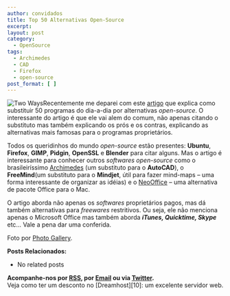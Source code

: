 ```yaml
---
author: convidados
title: Top 50 Alternativas Open-Source
excerpt:
layout: post
category:
  - OpenSource
tags:
  - Archimedes
  - CAD
  - Firefox
  - open-source
post_format: [ ]
---
```

![Two Ways][1]Recentemente me deparei com este [artigo][2] que explica como substituir 50 programas do dia-a-dia por alternativas *open-source*. O interessante do artigo é que ele vai alem do comum, não apenas citando o substituto mas também explicando os prós e os contras, explicando as alternativas mais famosas para o programas proprietários. 

Todos os queridinhos do mundo *open-source* estão presentes: **Ubuntu**, **Firefox**, **GIMP**, **Pidgin**, **OpenSSL** e **Blender** para citar alguns. Mas o artigo é interessante para conhecer outros *softwares open-source* como o brasileiríssimo [Archimedes][3] (um substituto para o **AutoCAD**), o **FreeMind**(um substituto para o **Mindjet**, útil para fazer mind-maps – uma forma interessante de organizar as idéias) e o [NeoOffice][4] – uma alternativa de pacote Office para o Mac. 

O artigo aborda não apenas os *softwares* proprietários pagos, mas dá também alternativas para *freewares* restritivos. Ou seja, ele não menciona apenas o Microsoft Office mas também aborda ***iTunes, Quicktime, Skype*** etc… Vale a pena dar uma conferida.

Foto por [Photo Gallery][5]. 

**Posts Relacionados:** 
*   No related posts









**Acompanhe-nos por [ RSS][7], por [Email][8] ou via [Twitter][9].**  
Veja como ter um desconto no [Dreamhost][10]: um excelente servidor web.

 [1]: http://vidageek.net/wp-content/uploads/2008/09/two-ways.jpg
 [2]: http://whdb.com/2008/the-top-50-proprietary-programs-that-drive-you-crazy-and-their-open-source-alternatives/ "artigo"
 [3]: http://vidageek.net/2007/09/05/opensource-projects-archimedes/ "Archimedes"
 [4]: http://vidageek.net/2008/08/29/neooffice-um-openoffice-nativo-para-mac/ "NeoOffice"
 [5]: http://www.flickr.com/photos/amatuerphotographer/1466017836/ "Photo Gallery"
 [6]: https://twitter.com/share
 [7]: http://feeds.feedburner.com/VidaGeek
 [8]: http://feedburner.google.com/fb/a/mailverify?uri=VidaGeek&loc=pt_BR
 [9]: http://twitter.com/blogvidageek

